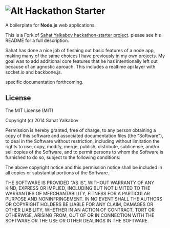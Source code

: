 ![Alt](https://lh4.googleusercontent.com/-PVw-ZUM9vV8/UuWeH51os0I/AAAAAAAAD6M/0Ikg7viJftQ/w1286-h566-no/hackathon-starter-logo.jpg)
Hackathon Starter 
=================
A boilerplate for **Node.js** web applications.

This is a Fork of [Sahat Yalkabov hackathon-starter project](https://github.com/sahat/hackathon-starter). please see his README for a full description.

Sahat has done a nice job of fleshing out basic features of a node app, making many of the same choices I have previously in my own projects. My goal was to add additional core features that he has intentionally left out because of an agnostic aproach. This includes a realtime api layer with socket.io and backbone.js.


specific documentation forthcoming.


License
-------
The MIT License (MIT)

Copyright (c) 2014 Sahat Yalkabov

Permission is hereby granted, free of charge, to any person obtaining a copy of this software and associated documentation files (the "Software"), to deal in the Software without restriction, including without limitation the rights to use, copy, modify, merge, publish, distribute, sublicense, and/or sell copies of the Software, and to permit persons to whom the Software is furnished to do so, subject to the following conditions:

The above copyright notice and this permission notice shall be included in all copies or substantial portions of the Software.

THE SOFTWARE IS PROVIDED "AS IS", WITHOUT WARRANTY OF ANY KIND, EXPRESS OR IMPLIED, INCLUDING BUT NOT LIMITED TO THE WARRANTIES OF MERCHANTABILITY, FITNESS FOR A PARTICULAR PURPOSE AND NONINFRINGEMENT. IN NO EVENT SHALL THE AUTHORS OR COPYRIGHT HOLDERS BE LIABLE FOR ANY CLAIM, DAMAGES OR OTHER LIABILITY, WHETHER IN AN ACTION OF CONTRACT, TORT OR OTHERWISE, ARISING FROM, OUT OF OR IN CONNECTION WITH THE SOFTWARE OR THE USE OR OTHER DEALINGS IN THE SOFTWARE.
